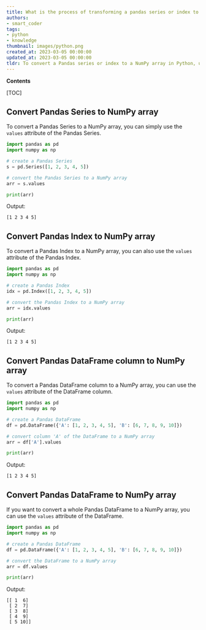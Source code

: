 ```yaml
---
title: What is the process of transforming a pandas series or index to a numpy array?
authors:
- smart_coder
tags:
- python
- knowledge
thumbnail: images/python.png
created_at: 2023-03-05 00:00:00
updated_at: 2023-03-05 00:00:00
tldr: To convert a Pandas series or index to a NumPy array in Python, use the `.to\_numpy()` method.
---
```


**Contents**

[TOC]

## Convert Pandas Series to NumPy array

To convert a Pandas Series to a NumPy array, you can simply use the `values` attribute of the Pandas Series.

``` python
import pandas as pd
import numpy as np

# create a Pandas Series
s = pd.Series([1, 2, 3, 4, 5])

# convert the Pandas Series to a NumPy array
arr = s.values

print(arr)
```

Output:
```
[1 2 3 4 5]
```

## Convert Pandas Index to NumPy array

To convert a Pandas Index to a NumPy array, you can also use the `values` attribute of the Pandas Index.

``` python
import pandas as pd
import numpy as np

# create a Pandas Index
idx = pd.Index([1, 2, 3, 4, 5])

# convert the Pandas Index to a NumPy array
arr = idx.values

print(arr)
```
Output:
```
[1 2 3 4 5]
```

## Convert Pandas DataFrame column to NumPy array

To convert a Pandas DataFrame column to a NumPy array, you can use the `values` attribute of the DataFrame column.

``` python
import pandas as pd
import numpy as np

# create a Pandas DataFrame
df = pd.DataFrame({'A': [1, 2, 3, 4, 5], 'B': [6, 7, 8, 9, 10]})

# convert column 'A' of the DataFrame to a NumPy array
arr = df['A'].values

print(arr)
```

Output:
```
[1 2 3 4 5]
```

## Convert Pandas DataFrame to NumPy array

If you want to convert a whole Pandas DataFrame to a NumPy array, you can use the `values` attribute of the DataFrame.

``` python
import pandas as pd
import numpy as np

# create a Pandas DataFrame
df = pd.DataFrame({'A': [1, 2, 3, 4, 5], 'B': [6, 7, 8, 9, 10]})

# convert the DataFrame to a NumPy array
arr = df.values

print(arr)
```

Output:
```
[[ 1  6]
 [ 2  7]
 [ 3  8]
 [ 4  9]
 [ 5 10]]
```
